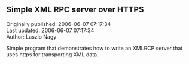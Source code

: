 ## Simple XML RPC server over HTTPS  
Originally published: 2006-06-07 07:17:34  
Last updated: 2006-06-07 07:17:34  
Author: Laszlo Nagy  
  
Simple program that demonstrates how to write an XMLRCP server that uses https for transporting XML data.